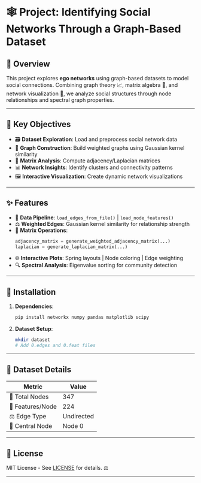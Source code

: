 
# 🕸️ Project: Identifying Social Networks Through a Graph-Based Dataset

## 🚀 Overview  
This project explores **ego networks** using graph-based datasets to model social connections. Combining graph theory 📈, matrix algebra 🧮, and network visualization 🎨, we analyze social structures through node relationships and spectral graph properties.

---

## 🎯 Key Objectives  
- 🗃️ **Dataset Exploration**: Load and preprocess social network data  
- 🧩 **Graph Construction**: Build weighted graphs using Gaussian kernel similarity  
- 🔢 **Matrix Analysis**: Compute adjacency/Laplacian matrices  
- 📊 **Network Insights**: Identify clusters and connectivity patterns  
- 🖼️ **Interactive Visualization**: Create dynamic network visualizations  

---

## ✨ Features  
- 📂 **Data Pipeline**: `load_edges_from_file()` | `load_node_features()`  
- ⚖️ **Weighted Edges**: Gaussian kernel similarity for relationship strength  
- 🔗 **Matrix Operations**:  
  ```python
  adjacency_matrix = generate_weighted_adjacency_matrix(...)
  laplacian = generate_laplacian_matrix(...)
  ```
- 🌐 **Interactive Plots**: Spring layouts | Node coloring | Edge weighting  
- 🔍 **Spectral Analysis**: Eigenvalue sorting for community detection  

---

## 🔧 Installation  
1. **Dependencies**:  
   ```bash
   pip install networkx numpy pandas matplotlib scipy
   ```
2. **Dataset Setup**:  
   ```bash
   mkdir dataset
   # Add 0.edges and 0.feat files
   ```

---


## 🔎 Dataset Details  
| Metric          | Value       |
|-----------------|-------------|
| 📌 Total Nodes  | 347         |
| 🔗 Features/Node| 224         |
| ⚖️ Edge Type   | Undirected  |
| 🌟 Central Node | Node 0      |


---

## 📜 License  
MIT License - See [LICENSE](LICENSE) for details. ⚖️

---

